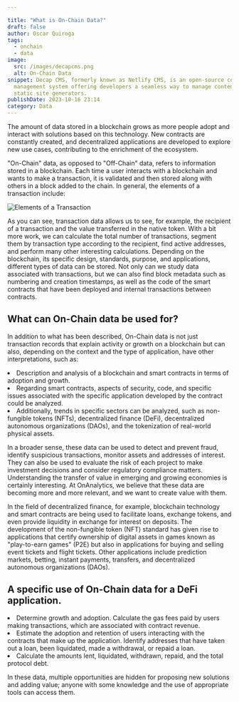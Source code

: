 ```yaml
---

title: "What is On-Chain Data?"
draft: false
author: Oscar Quiroga
tags:
  - onchain
  - data
image:
  src: /images/decapcms.png
  alt: On-Chain Data
snippet: Decap CMS, formerly known as Netlify CMS, is an open-source content
  management system offering developers a seamless way to manage content for
  static site generators.
publishDate: 2023-10-16 23:14
category: Data
---
```


The amount of data stored in a blockchain grows as more people adopt and interact with solutions based on this technology. New contracts are constantly created, and decentralized applications are developed to explore new use cases, contributing to the enrichment of the ecosystem.

"On-Chain" data, as opposed to "Off-Chain" data, refers to information stored in a blockchain. Each time a user interacts with a blockchain and wants to make a transaction, it is validated and then stored along with others in a block added to the chain. In general, the elements of a transaction include:

![Elements of a Transaction](/images/Transactions.png)

As you can see, transaction data allows us to see, for example, the recipient of a transaction and the value transferred in the native token. With a bit more work, we can calculate the total number of transactions, segment them by transaction type according to the recipient, find active addresses, and perform many other interesting calculations. Depending on the blockchain, its specific design, standards, purpose, and applications, different types of data can be stored.  Not only can we study data associated with transactions, but we can also find block metadata such as numbering and creation timestamps, as well as the code of the smart contracts that have been deployed and internal transactions between contracts.

## What can On-Chain data be used for?
In addition to what has been described, On-Chain data is not just transaction records that explain activity or growth on a blockchain but can also, depending on the context and the type of application, have other interpretations, such as:

<li>Description and analysis of a blockchain and smart contracts in terms of adoption and growth.
<li> Regarding smart contracts, aspects of security, code, and specific issues associated with the specific application developed by the contract could be analyzed.
<li>Additionally, trends in specific sectors can be analyzed, such as non-fungible tokens (NFTs), decentralized finance (DeFi), decentralized autonomous organizations (DAOs), and the tokenization of real-world physical assets.

In a broader sense, these data can be used to detect and prevent fraud, identify suspicious transactions, monitor assets and addresses of interest. They can also be used to evaluate the risk of each project to make investment decisions and consider regulatory compliance matters. Understanding the transfer of value in emerging and growing economies is certainly interesting. At OnAnalytics, we believe that these data are becoming more and more relevant, and we want to create value with them.

In the field of decentralized finance, for example, blockchain technology and smart contracts are being used to facilitate loans, exchange tokens, and even provide liquidity in exchange for interest on deposits. The development of the non-fungible token (NFT) standard has given rise to applications that certify ownership of digital assets in games known as "play-to-earn games" (P2E) but also in applications for buying and selling event tickets and flight tickets. Other applications include prediction markets, betting, instant payments, transfers, and decentralized autonomous organizations (DAOs).


## A specific use of On-Chain data for a DeFi application.

<li>Determine growth and adoption. Calculate the gas fees paid by users making transactions, which are associated with contract revenue. 
<li>Estimate the adoption and retention of users interacting with the contracts that make up the application. Identify addresses that have taken out a loan, been liquidated, made a withdrawal, or repaid a loan. 
<li>Calculate the amounts lent, liquidated, withdrawn, repaid, and the total protocol debt.

In these data, multiple opportunities are hidden for proposing new solutions and adding value; anyone with some knowledge and the use of appropriate tools can access them.
